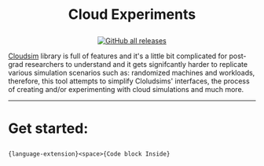 <!--Title-->
# <p align="center" text-align="center">Cloud Experiments</p>

<!--Badges-->
<p align="center">
    <a href="https://github.com/cypherskar/cloud-research/stargazers" alt="Contributors">
        <img alt="GitHub all releases" src="https://img.shields.io/github/downloads/cypherskar/cloud-research/total"></a>    
</p>

<p align="left" text-align="left">
    <a href="https://github.com/Cloudslab/cloudsim/releases/tag/cloudsim-4.0" >Cloudsim</a> library is full of features and it's a little bit complicated for post-grad researchers to understand and it gets signifcantly harder to replicate various simulation scenarios such as: randomized machines and workloads, therefore, this tool attempts to simplify Cloludsims' interfaces, the process of creating and/or experimenting with cloud simulations and much more.
</p>

---

<!--Get started-->
# <p align="left" text-align="left">Get started:</p>



```{language-extension}<space>{Code block Inside}```
